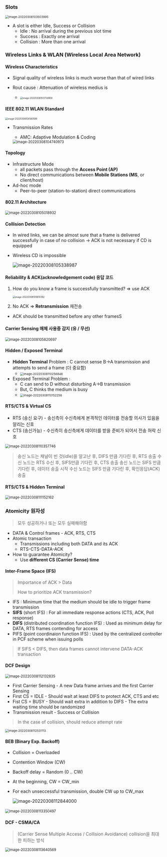 ### Slots 

<img src="md-images/image-20220308103503995.png" alt="image-20220308103503995" style="zoom:67%;" />

* A slot is either Idle, Success or Collision
  * Idle : No arrival during the previous slot time
  * Success : Exactly one arrival
  * Collision : More than one arrival



### Wireless Links & WLAN (Wireless Local Area Network)

#### Wireless Characteristics

* Signal quality of wireless links is much worse than that of wired links

* Rout cause : Attenuation of wireless medius is 
  *  <img src="md-images/image-20220308103734904.png" alt="image-20220308103734904" style="zoom:50%;" />



#### IEEE 802.11 WLAN Standard

<img src="md-images/image-20220308104140589.png" alt="image-20220308104140589" style="zoom: 50%;" />

* Transmission Rates

  * AMC: Adaptive Modulation & Coding

  <img src="md-images/image-20220308104740973.png" alt="image-20220308104740973" style="zoom: 80%;" />



#### Topology

* Infrastructure Mode
  * all packets pass through the **Access Point (AP)**
  * No direct communications between **Mobile Stations (MS**, or client/host)
* Ad-hoc mode
  * Peer-to-peer (station-to-station) direct communications

#### 802.11 Architecture

<img src="md-images/image-20220308105018932.png" alt="image-20220308105018932" style="zoom:80%;" />



#### Collision Detection

* In wired links, we can be almost sure that a frame is delivered successfully in case of no collision -> ACK is not necessary if CD is equipped

* Wireless CD is impossible

  ![image-20220308105338987](md-images/image-20220308105338987.png)

#### Reliability & ACK(acknowledgement code) 응답 코드

1. How do you know a frame is successfully transmitted? => use ACK

   <img src="md-images/image-20220308105610392.png" alt="image-20220308105610392" style="zoom: 50%;" />

2. No ACK => **Retransmission** 재전송

* ACK should be transmitted before any other framesS



#### Carrier Sensing 매체 사용중 감지 (유 / 무선)

<img src="md-images/image-20220308105820697.png" alt="image-20220308105820697" style="zoom:80%;" />

#### Hidden / Exposed Terminal

* **Hidden Terminal** Problem : C cannot sense B->A transmission and attempts to send a frame (더 중요함)
  * <img src="md-images/image-20220308110256848.png" alt="image-20220308110256848" style="zoom:67%;" />
* Exposed Terminal Problem : 
  * C can send to D without disturbing A->B transmission
  * But, C thinks the medium is busy
  * <img src="md-images/image-20220308110152256.png" alt="image-20220308110152256" style="zoom:67%;" />



#### RTS/CTS & Virtual CS

* RTS (송신 요구) \- 송신측이 수신측에게 본격적인 데이터를 전송할 의사가 있음을 알리는 신호
* CTS (송신가능) - 수신측이 송신측에게 데이터를 받을 준비가 되어서 전송 허락 신호

<img src="md-images/image-20220308110357746.png" alt="image-20220308110357746" style="zoom:80%;" />

> 송신 노드는 채널이 빈 것(idle)을 알고난 후, DIFS 만큼 기다린 후, RTS 송출
> 수신 노드는 RTS 수신 후, SIFS만큼 기다린 후, CTS 송출
> 송신 노드는 SIFS 만큼 기다린 후, 데이터 송출 시작
> 수신 노드는 SIFS 만큼 기다린 후, 확인응답(ACK) 송출

#### RTS/CTS & Hidden Terminal

<img src="md-images/image-20220308111152162.png" alt="image-20220308111152162" style="zoom:80%;" />



### Atomicity 원자성

> 모두 성공하거나 또는 모두 실패해야함

* DATA & Control frames - ACK, RTS, CTS
* Atomic transaction 
  * Transmissions including both DATA and its ACK
  * RTS-CTS-DATA-ACK
* How to guarantee Atomicity?
  * Use **different CS (Carrier Sense) time**



#### Inter-Frame Space (IFS)

> Importance of ACK > Data
>
> How to prioritize ACK transmission?

* IFS : Minimum time that the medium should be idle to trigger frame transmission
* **SIFS** (short IFS) : For all immediate response actions (CTS, ACK, Poll response)
* **DIFS** (distributed coordination function IFS) : Used as minimum delay for DATA, RTS frames contending for access
* PIFS (point coordinaion function IFS) : Used by the centralized controller in PCF scheme when issuing polls

> If SIFS < DIFS, then data frames cannot intervene DATA-ACK transaction



#### DCF Design

<img src="md-images/image-20220308112132835.png" alt="image-20220308112132835" style="zoom:80%;" />

* First Carrier Sensing - A new Data frame arrives and the first Carrier Sensing
* First CS = IDLE - Should wait at least DIFS to protect ACK, CTS and etc
* Fist CS = BUSY - Should wait extra in addition to DIFS 
                            - The extra waiting time should be randomized
* Transmission result - Success or Collision

> In the case of collision, should reduce attempt rate

<img src="md-images/image-20220308112531113.png" alt="image-20220308112531113" style="zoom:67%;" />



#### BEB (Binary Exp. Backoff)

* Collision = Overloaded

* Contention Window (CW)

* Backoff delay = Random (0 .. CW)

* At the beginning, CW = CW_min

* For each unseccessful transmission, double CW up to CW_max

  ![image-20220308112844000](md-images/image-20220308112844000.png)



​	<img src="md-images/image-20220308113350497.png" alt="image-20220308113350497" style="zoom:80%;" />



#### DCF - CSMA/CA

> (Carrier Sense Multiple Access / Collision Avoidance)
> collision을 최대한 피하는 방식

<img src="md-images/image-20220308113640569.png" alt="image-20220308113640569" style="zoom: 80%;" />